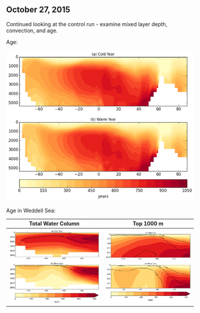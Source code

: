 ## October 27, 2015

Continued looking at the control run - examine mixed layer depth, convection, and age. 

Age:

![](files/newCO2_control800_age_warm_cold_10262015.png)


Age in Weddell Sea:

Total Water Column | Top 1000 m
:-------------------------:|:-------------------------:
![](files/newCO2_control800_weddell_sea_age_warm_cold_10262015.png) | ![](files/newCO2_control800_weddell_sea_age_warm_cold_top1000_10262015.png)
